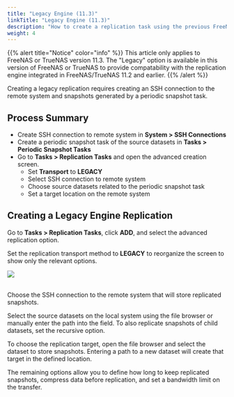```yaml
---
title: "Legacy Engine (11.3)"
linkTitle: "Legacy Engine (11.3)"
description: "How to create a replication task using the previous FreeNAS/TrueNAS 11.2 replication engine"
weight: 4
---
```


{{% alert title="Notice" color="info" %}}
This article only applies to FreeNAS or TrueNAS version 11.3.
The "Legacy" option is available in this version of FreeNAS or TrueNAS to provide compatability with the replication engine integrated in FreeNAS/TrueNAS 11.2 and earlier.
{{% /alert %}}

Creating a legacy replication requires creating an SSH connection to the remote system and snapshots generated by a periodic snapshot task.

## Process Summary

* Create SSH connection to remote system in **System > SSH Connections**
* Create a periodic snapshot task of the source datasets in **Tasks > Periodic Snapshot Tasks**
* Go to **Tasks > Replication Tasks** and open the advanced creation screen.
  * Set **Transport** to **LEGACY**
  * Select SSH connection to remote system
  * Choose source datasets related to the periodic snapshot task
  * Set a target location on the remote system

## Creating a Legacy Engine Replication

Go to **Tasks > Replication Tasks**, click **ADD**, and select the advanced replication option.

Set the replication transport method to **LEGACY** to reorganize the screen to show only the relevant options.

<img src="/images/replication-legacy.png">
<br><br>

Choose the SSH connection to the remote system that will store replicated snapshots.

Select the source datasets on the local system using the file browser or manually enter the path into the field.
To also replicate snapshots of child datasets, set the recursive option.

To choose the replication target, open the file browser and select the dataset to store snapshots.
Entering a path to a new dataset will create that target in the defined location.

The remaining options allow you to define how long to keep replicated snapshots, compress data before replication, and set a bandwidth limit on the transfer.